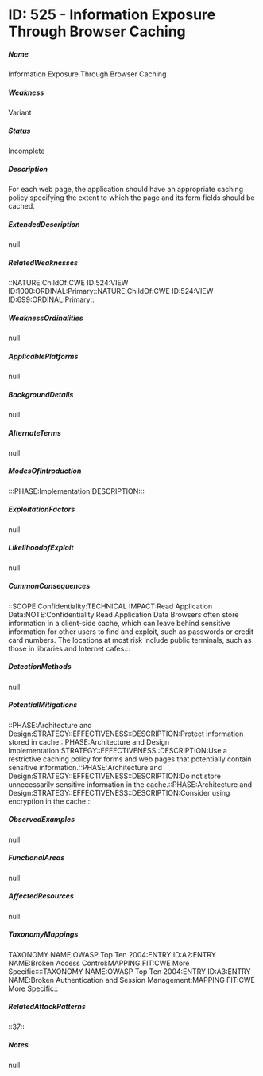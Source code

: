 # ID: 525 - Information Exposure Through Browser Caching
<h5>Name</h5>Information Exposure Through Browser Caching
<h5>Weakness</h5>Variant
<h5>Status</h5>Incomplete
<h5>Description</h5>For each web page, the application should have an appropriate caching policy specifying the extent to which the page and its form fields should be cached.
<h5>ExtendedDescription</h5>null
<h5>RelatedWeaknesses</h5>::NATURE:ChildOf:CWE ID:524:VIEW ID:1000:ORDINAL:Primary::NATURE:ChildOf:CWE ID:524:VIEW ID:699:ORDINAL:Primary::
<h5>WeaknessOrdinalities</h5>null
<h5>ApplicablePlatforms</h5>null
<h5>BackgroundDetails</h5>null
<h5>AlternateTerms</h5>null
<h5>ModesOfIntroduction</h5>:::PHASE:Implementation:DESCRIPTION:::
<h5>ExploitationFactors</h5>null
<h5>LikelihoodofExploit</h5>null
<h5>CommonConsequences</h5>::SCOPE:Confidentiality:TECHNICAL IMPACT:Read Application Data:NOTE:Confidentiality Read Application Data Browsers often store information in a client-side cache, which can leave behind sensitive information for other users to find and exploit, such as passwords or credit card numbers. The locations at most risk include public terminals, such as those in libraries and Internet cafes.::
<h5>DetectionMethods</h5>null
<h5>PotentialMitigations</h5>::PHASE:Architecture and Design:STRATEGY::EFFECTIVENESS::DESCRIPTION:Protect information stored in cache.::PHASE:Architecture and Design Implementation:STRATEGY::EFFECTIVENESS::DESCRIPTION:Use a restrictive caching policy for forms and web pages that potentially contain sensitive information.::PHASE:Architecture and Design:STRATEGY::EFFECTIVENESS::DESCRIPTION:Do not store unnecessarily sensitive information in the cache.::PHASE:Architecture and Design:STRATEGY::EFFECTIVENESS::DESCRIPTION:Consider using encryption in the cache.::
<h5>ObservedExamples</h5>null
<h5>FunctionalAreas</h5>null
<h5>AffectedResources</h5>null
<h5>TaxonomyMappings</h5>TAXONOMY NAME:OWASP Top Ten 2004:ENTRY ID:A2:ENTRY NAME:Broken Access Control:MAPPING FIT:CWE More Specific::::TAXONOMY NAME:OWASP Top Ten 2004:ENTRY ID:A3:ENTRY NAME:Broken Authentication and Session Management:MAPPING FIT:CWE More Specific::
<h5>RelatedAttackPatterns</h5>::37::
<h5>Notes</h5>null

